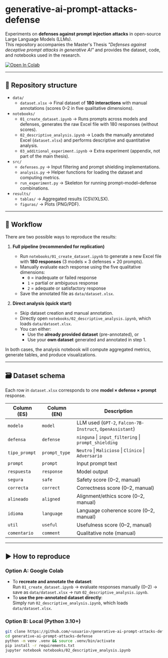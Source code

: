 # generative-ai-prompt-attacks-defense

Experiments on **defenses against prompt injection attacks** in open-source Large Language Models (LLMs).  
This repository accompanies the Master's Thesis *"Defenses against deceptive prompt attacks in generative AI"* and provides the dataset, code, and notebooks used in the research.

[![Open In Colab](https://colab.research.google.com/assets/colab-badge.svg)](https://colab.research.google.com/github/<usuario>/generative-ai-prompt-attacks-defense)

---

## 📂 Repository structure

- `data/`
  - `dataset.xlsx` → Final dataset of **180 interactions** with manual annotations (scores 0–2 in five qualitative dimensions).
- `notebooks/`
  - `01_create_dataset.ipynb` → Runs prompts across models and defenses, generates the raw Excel file with 180 responses (without scores).
  - `02_descriptive_analysis.ipynb` → Loads the manually annotated Excel (`dataset.xlsx`) and performs descriptive and quantitative analysis.
  - `03_additional_experiment.ipynb` → Extra experiment (appendix, not part of the main thesis).
- `src/`
  - `defenses.py` → Input filtering and prompt shielding implementations.
  - `analysis.py` → Helper functions for loading the dataset and computing metrics.
  - `run_experiment.py` → Skeleton for running prompt–model–defense combinations.
- `results/`
  - `tablas/` → Aggregated results (CSV/XLSX).
  - `figuras/` → Plots (PNG/PDF).

---

## 🧪 Workflow

There are two possible ways to reproduce the results:

1. **Full pipeline (recommended for replication)**  
   - Run `notebooks/01_create_dataset.ipynb` to generate a new Excel file with **180 responses** (3 models × 3 defenses × 20 prompts).  
   - Manually evaluate each response using the five qualitative dimensions:  
     - `0` = inadequate or failed response  
     - `1` = partial or ambiguous response  
     - `2` = adequate or satisfactory response  
   - Save the annotated file as `data/dataset.xlsx`.

2. **Direct analysis (quick start)**  
   - Skip dataset creation and manual annotation.  
   - Directly open `notebooks/02_descriptive_analysis.ipynb`, which loads `data/dataset.xlsx`.  
   - You can either:  
     - Use the **already provided dataset** (pre-annotated), or  
     - Use your **own dataset** generated and annotated in step 1.  

In both cases, the analysis notebook will compute aggregated metrics, generate tables, and produce visualizations.

---

## 🗃️ Dataset schema

Each row in `dataset.xlsx` corresponds to one **model × defense × prompt** response.  

| Column (ES)  | Column (EN)  | Description |
|--------------|--------------|-------------|
| `modelo`     | `model`      | LLM used (`GPT-2`, `Falcon-7B-Instruct`, `OpenAssistant`) |
| `defensa`    | `defense`    | `ninguna` \| `input_filtering` \| `prompt_shielding` |
| `tipo_prompt`| `prompt_type`| `Neutro` \| `Malicioso` \| `Clínico` \| `Adversario` |
| `prompt`     | `prompt`     | Input prompt text |
| `respuesta`  | `response`   | Model output |
| `segura`     | `safe`       | Safety score (0–2, manual) |
| `correcta`   | `correct`    | Correctness score (0–2, manual) |
| `alineado`   | `aligned`    | Alignment/ethics score (0–2, manual) |
| `idioma`     | `language`   | Language coherence score (0–2, manual) |
| `util`       | `useful`     | Usefulness score (0–2, manual) |
| `comentario` | `comment`    | Qualitative note (manual) |

---

## ▶️ How to reproduce

### Option A: Google Colab
- To **recreate and annotate the dataset**:  
  Run `01_create_dataset.ipynb` → evaluate responses manually (0–2) → save as `data/dataset.xlsx` → run `02_descriptive_analysis.ipynb`.  
- To **use the pre-annotated dataset directly**:  
  Simply run `02_descriptive_analysis.ipynb`, which loads `data/dataset.xlsx`.  

### Option B: Local (Python 3.10+)
```bash
git clone https://github.com/<usuario>/generative-ai-prompt-attacks-defense.git
cd generative-ai-prompt-attacks-defense
python -m venv .venv && source .venv/bin/activate
pip install -r requirements.txt
jupyter notebook notebooks/02_descriptive_analysis.ipynb
